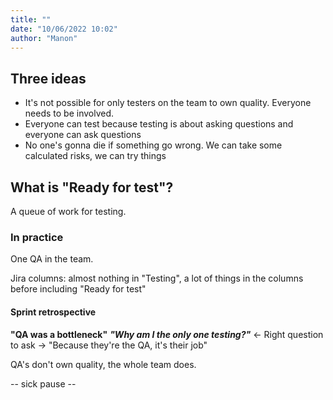 ```yaml
---
title: ""
date: "10/06/2022 10:02"
author: "Manon"
---
```


## Three ideas
- It's not possible for only testers on the team to own quality. Everyone needs to be involved.
- Everyone can test because testing is about asking questions and everyone can ask questions
- No one's gonna die if something go wrong. We can take some calculated risks, we can try things

## What is "Ready for test"?

A queue of work for testing.

### In practice

One QA in the team.

Jira columns: almost nothing in "Testing", a lot of things in the columns before including "Ready for test"

#### Sprint retrospective

**"QA was a bottleneck"**
***"Why am I the only one testing?"*** <- Right question to ask
-> "Because they're the QA, it's their job"

QA's don't own quality, the whole team does.

-- sick pause --